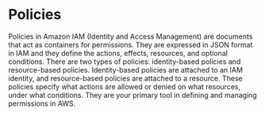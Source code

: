 # Policies

Policies in Amazon IAM (Identity and Access Management) are documents that act as containers for permissions. They are expressed in JSON format in IAM and they define the actions, effects, resources, and optional conditions. There are two types of policies: identity-based policies and resource-based policies. Identity-based policies are attached to an IAM identity, and resource-based policies are attached to a resource. These policies specify what actions are allowed or denied on what resources, under what conditions. They are your primary tool in defining and managing permissions in AWS.